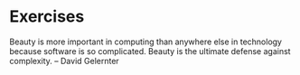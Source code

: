 # Exercises

Beauty is more important in computing than anywhere else in technology because software is so complicated. Beauty is the ultimate defense against complexity. – David Gelernter
